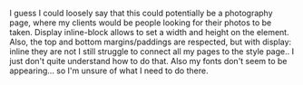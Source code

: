 I guess I could loosely say that this could potentially be a photography page, where my clients would be people looking for their photos to be taken.
Display inline-block allows to set a width and height on the element. Also, the top and bottom margins/paddings are respected, but with display: inline they are not
I still struggle to connect all my pages to the style page.. I just don't quite understand how to do that. Also my fonts don't seem to be appearing... so I'm unsure of what I need to do there.
